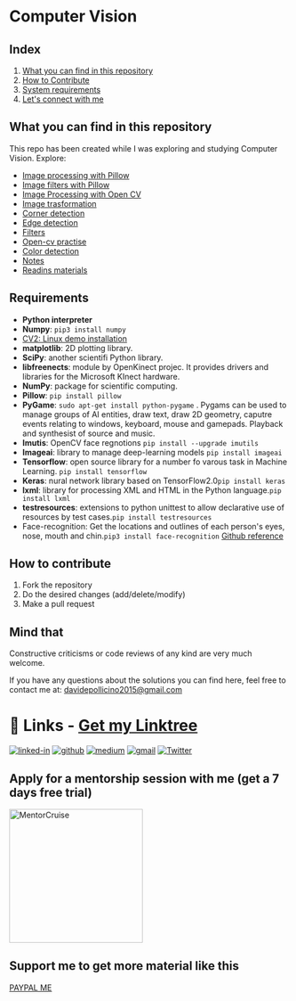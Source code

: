 # Computer Vision

## Index

1. [What you can find in this repository](#What-you-can-find-in-this-repository)
2. [How to Contribute](#How-to-contribute)
3. [System requirements](#Requirements)
4. [Let's connect with me](#Connect-with-me)

## What you can find in this repository

This repo has been created while I was exploring and studying Computer Vision. 
Explore:
* [Image processing with Pillow](source/work-with-pillow/)
* [Image filters with Pillow](source/work-with-pillow/filters/)
* [Image Processing with Open CV](source/open-cv/)
* [Image trasformation](image_transformations/)
* [Corner detection](corner_detection/)
* [Edge detection](edge_detection/)
* [Filters](filters/)
* [Open-cv practise](open-cv/)
* [Color detection](color_detection/)
* [Notes](NOTES.md)
* [Readins materials](books/)



## Requirements

* **Python interpreter**
* **Numpy**: ```pip3 install numpy```
* [CV2: Linux demo installation](https://docs.opencv.org/3.4/d2/de6/tutorial_py_setup_in_ubuntu.html) 
* **matplotlib**: 2D plotting library.
* **SciPy**: another scientifi Python library.
* **libfreenects**: module by OpenKinect projec. It provides drivers and libraries for the Microsoft KInect hardware.
* **NumPy**: package for scientific computing.
* **Pillow**: ```pip install pillow```
* **PyGame**: ```sudo apt-get install python-pygame``` . Pygams can be used to manage groups of AI entities, draw text, draw 2D geometry, caputre events relating to windows, keyboard, mouse and gamepads. Playback and synthesist of source and music.
* **Imutis**: OpenCV face regnotions ```pip install --upgrade imutils```
* **Imageai**: library to manage deep-learning models ```pip install imageai```
* **Tensorflow**:  open source library for a number fo varous task in Machine Learning.  ```pip install tensorflow```
* **Keras**: nural network library based on TensorFlow2.0```pip install keras```
* **lxml**:  library for processing XML and HTML in the Python language.```pip install lxml```
* **testresources**: extensions to python unittest to allow declarative use of resources by test cases.```pip install testresources```
* Face-recognition: Get the locations and outlines of each person's eyes, nose, mouth and chin.```pip3 install face-recognition``` [Github reference](https://github.com/ageitgey/face_recognition)

## How to contribute
1. Fork the repository
2. Do the desired changes (add/delete/modify)
3. Make a pull request

## Mind that
Constructive criticisms or code reviews of any kind are very much welcome.

If you have any questions about the solutions you can find here, feel free to contact me at: [davidepollicino2015@gmail.com](mailto:davidepollicino2015@gmail.com?subject=[GitHub]%20ComputerVisionRepo)


# 🔗 Links  - [Get my Linktree](https://linktr.ee/davidepollicino) #

[![linked-in](https://img.shields.io/badge/Linked_In-0077B5?style=for-the-badge&logo=LinkedIn&logoColor=white)](https://linkedin.com/in/davidepollicino7/)
[![github](https://img.shields.io/badge/GitHub-000000?style=for-the-badge&logo=GitHub&logoColor=white)](https://github.com/omonimus1)
[![medium](https://img.shields.io/badge/medium-000000?style=for-the-badge&logo=medium&logoColor=white)](https://davidepollicino.medium.com/)
[![gmail](https://img.shields.io/badge/Gmail-D14836?style=for-the-badge&logo=Gmail&logoColor=white)](mailto:davidepollicino2015@gmail.com)
[![Twitter](https://img.shields.io/twitter/url/https/twitter.com/DavidePollicin.svg?style=social&label=Follow%20%40DavidePollicin)](https://twitter.com/DavidePollicin)


## Apply for a mentorship session with me (get a 7 days free trial)
<a href="https://mentorcruise.com/mentor/davidepollicino/"> <img src="https://cdn.mentorcruise.com/img/banner/navy-mentoring-badge.svg" width="240" alt="MentorCruise"> </a>

## Support me to get more material like this

[PAYPAL ME](https://paypal.me/davidepollicino7?locale.x=en_US)
